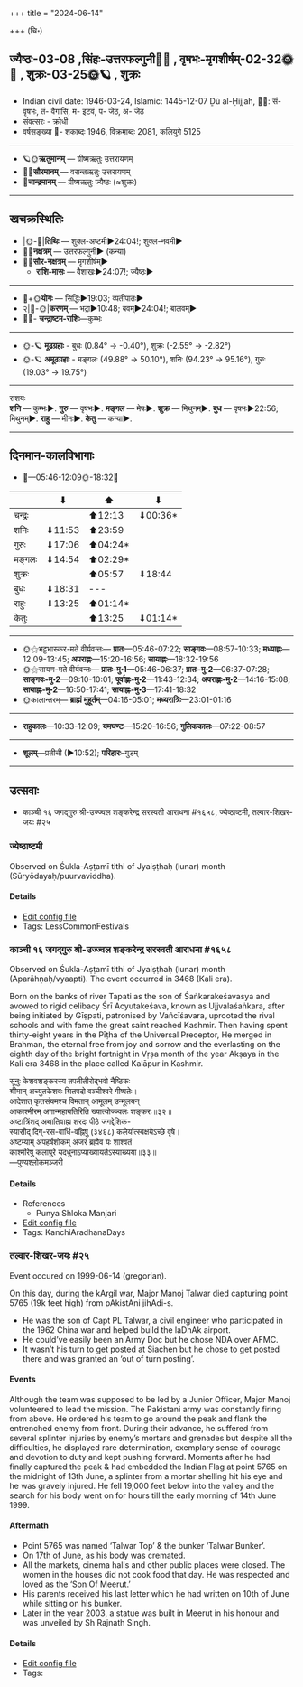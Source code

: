 +++
title = "2024-06-14"

+++
(चि॰)
## ज्यैष्ठः-03-08  ,सिंहः-उत्तरफल्गुनी🌛🌌  ,  वृषभः-मृगशीर्षम्-02-32🌞🌌  ,  शुक्रः-03-25🌞🪐  , शुक्रः
- Indian civil date: 1946-03-24, Islamic: 1445-12-07 Ḏū al-Ḥijjah, 🌌🌞: सं- वृषभः, तं- वैगासि, म- इटवं, प- जेठ, अ- जेठ
- संवत्सरः - क्रोधी
- वर्षसङ्ख्या 🌛- शकाब्दः 1946, विक्रमाब्दः 2081, कलियुगे 5125
___________________
- 🪐🌞**ऋतुमानम्** — ग्रीष्मऋतुः उत्तरायणम्
- 🌌🌞**सौरमानम्** — वसन्तऋतुः उत्तरायणम्
- 🌛**चान्द्रमानम्** — ग्रीष्मऋतुः ज्यैष्ठः (≈शुक्रः)
___________________


## खचक्रस्थितिः
- |🌞-🌛|**तिथिः** — शुक्ल-अष्टमी►24:04!; शुक्ल-नवमी►  
- 🌌🌛**नक्षत्रम्** — उत्तरफल्गुनी► (कन्या)  
- 🌌🌞**सौर-नक्षत्रम्** — मृगशीर्षम्►  
  - **राशि-मासः** — वैशाखः►24:07!; ज्यैष्ठः► 
___________________
- 🌛+🌞**योगः** — सिद्धिः►19:03; व्यतीपातः►  
- २|🌛-🌞|**करणम्** — भद्रा►10:48; बवम्►24:04!; बालवम्►  
- 🌌🌛- **चन्द्राष्टम-राशिः**—कुम्भः  
___________________
- 🌞-🪐 **मूढग्रहाः** - बुधः (0.84° → -0.40°), शुक्रः (-2.55° → -2.82°)
- 🌞-🪐 **अमूढग्रहाः** - मङ्गलः (49.88° → 50.10°), शनिः (94.23° → 95.16°), गुरुः (19.03° → 19.75°)
___________________
राशयः  
**शनि** — कुम्भः►. **गुरु** — वृषभः►. **मङ्गल** — मेषः►. **शुक्र** — मिथुनम्►. **बुध** — वृषभः►22:56; मिथुनम्►. **राहु** — मीनः►. **केतु** — कन्या►. 
___________________


## दिनमान-कालविभागाः
- 🌅—05:46-12:09🌞-18:32🌇  

|      |⬇     |⬆     |⬇     |
|------|-----|-----|------|
|चन्द्रः|     |⬆12:13 |⬇00:36*|
|शनिः   |⬇11:53 |⬆23:59 |     |
|गुरुः  |⬇17:06 |⬆04:24*|     |
|मङ्गलः |⬇14:54 |⬆02:29*|     |
|शुक्रः |     |⬆05:57 |⬇18:44 |
|बुधः   |⬇18:31 |---|     |
|राहुः  |⬇13:25 |⬆01:14*|     |
|केतुः  |     |⬆13:25 |⬇01:14*|
___________________
- 🌞⚝भट्टभास्कर-मते वीर्यवन्तः— **प्रातः**—05:46-07:22; **साङ्गवः**—08:57-10:33; **मध्याह्नः**—12:09-13:45; **अपराह्णः**—15:20-16:56; **सायाह्नः**—18:32-19:56  
- 🌞⚝सायण-मते वीर्यवन्तः— **प्रातः-मु॰1**—05:46-06:37; **प्रातः-मु॰2**—06:37-07:28; **साङ्गवः-मु॰2**—09:10-10:01; **पूर्वाह्णः-मु॰2**—11:43-12:34; **अपराह्णः-मु॰2**—14:16-15:08; **सायाह्नः-मु॰2**—16:50-17:41; **सायाह्नः-मु॰3**—17:41-18:32  
- 🌞कालान्तरम्— **ब्राह्मं मुहूर्तम्**—04:16-05:01; **मध्यरात्रिः**—23:01-01:16  
___________________
- **राहुकालः**—10:33-12:09; **यमघण्टः**—15:20-16:56; **गुलिककालः**—07:22-08:57  
___________________
- **शूलम्**—प्रतीची (►10:52); **परिहारः**–गुडम्  
___________________

## उत्सवाः
- काञ्ची १६ जगद्गुरु श्री-उज्ज्वल शङ्करेन्द्र सरस्वती आराधना #१६५८, ज्येष्ठाष्टमी, तल्वार-शिखर-जयः #२५
### ज्येष्ठाष्टमी

Observed on Śukla-Aṣṭamī tithi of Jyaiṣṭhaḥ (lunar) month (Sūryōdayaḥ/puurvaviddha). 



#### Details
- [Edit config file](https://github.com/jyotisham/adyatithi/blob/master/general/lunar_month/tithi/03/08/jyESThASTamI.toml)
- Tags: LessCommonFestivals


### काञ्ची १६ जगद्गुरु श्री-उज्ज्वल शङ्करेन्द्र सरस्वती आराधना #१६५८

Observed on Śukla-Aṣṭamī tithi of Jyaiṣṭhaḥ (lunar) month (Aparāhṇaḥ/vyaapti). The event occurred in 3468 (Kali era).  


Born on the banks of river Tapati as the son of Śaṅkarakeśavasya and avowed to rigid celibacy Śrī Acyutakeśava, known as Ujjvalaśaṅkara, after being initiated by Gīṣpati, patronised by Vañcīśavara, uprooted the rival schools and with fame the great saint reached Kashmir. Then having spent thirty-eight years in the Pīṭha of the Universal Preceptor, He merged in Brahman, the eternal free from joy and sorrow and the everlasting on the eighth day of the bright fortnight in Vṛṣa month of the year Akṣaya in the Kali era 3468 in the place called Kalāpur in Kashmir.

सूनुः केशवशङ्करस्य तपतीतीरोद्भवो नैष्ठिकः  
श्रीमान् अच्युतकेशवः श्रितपदो वञ्चीश्वरे गीष्पतेः।  
आदेशात् कृतसंयमश्च विमतान् आमूलम् उन्मूलयन्  
आकाश्मीरम् अगान्महायतिरिति ख्यात्योज्ज्वलः शङ्करः॥३२॥  
अष्टात्रिंशद् अथातिवाह्य शरदः पीठे जगद्देशिक-  
स्यासीद् दिग्-रस-वार्धि-वह्निषु (३४६८) कलेर्यात्स्वक्षयेऽच्छे वृषे।  
अष्टम्याम् अपहर्षशोकम् अजरं ब्रह्मैव यः शाश्वतं  
काश्मीरेषु कलापुरे यदधुनाऽप्याख्यायतेऽस्याख्यया॥३३॥  
—पुण्यश्लोकमञ्जरी



#### Details
- References
  - Punya Shloka Manjari
- [Edit config file](https://github.com/jyotisham/adyatithi/blob/master/mahApuruSha/kAnchI-maTha/lunar_month/tithi/03/08/kAJcI_16_jagadguru_zrI~ujjvala_zaGkarEndra_sarasvatI_ArAdhanA.toml)
- Tags: KanchiAradhanaDays


### तल्वार-शिखर-जयः #२५

Event occured on 1999-06-14 (gregorian). 

On this day, during the kArgil war, Major Manoj Talwar died capturing point 5765 (19k feet high) from pAkistAni jihAdi-s.

- He was the son of Capt PL Talwar, a civil engineer who participated in the 1962 China war and helped build the laDhAk airport.
- He could’ve easily been an Army Doc but he chose NDA over AFMC. 
- It wasn’t his turn to get posted at Siachen but he chose to get posted there and was granted an ‘out of turn posting’.

#### Events
Although the team was supposed to be led by a Junior Officer, Major Manoj volunteered to lead the mission. The Pakistani army was constantly firing from above. He ordered his team to go around the peak and flank the entrenched enemy from front. During their advance, he suffered from several splinter injuries by enemy’s mortars and grenades but despite all the difficulties, he displayed rare determination, exemplary sense of courage and devotion to duty and kept pushing forward. Moments after he had finally captured the peak & had embedded the Indian Flag at point 5765 on the midnight of 13th June, a splinter from a mortar shelling hit his eye and he was gravely injured. He fell 19,000 feet below into the valley and the search for his body went on for hours till the early morning of 14th June 1999.

#### Aftermath
- Point 5765 was named ‘Talwar Top’ & the bunker ‘Talwar Bunker’. 
- On 17th of June, as his body was cremated.
- All the markets, cinema halls and other public places were closed. The women in the houses did not cook food that day. He was respected and loved as the ‘Son Of Meerut.’ 
- His parents received his last letter which he had written on 10th of June while sitting on his bunker.
- Later in the year 2003, a statue was built in Meerut in his honour and was unveiled by Sh Rajnath Singh.

#### Details
- [Edit config file](https://github.com/jyotisham/adyatithi/blob/master/mahApuruSha/xatra-later/gregorian/day/06/14/talvAra-shikhara-jayaH.toml)
- Tags: 


